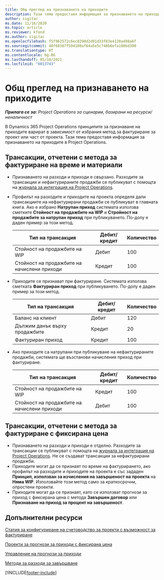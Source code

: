 ```yaml
---
title: Общ преглед на признаването на приходите
description: Тази тема предоставя информация за признаването на приходите в Project Operations.
author: sigitac
ms.date: 11/16/2020
ms.topic: article
ms.reviewer: kfend
ms.author: sigitac
ms.openlocfilehash: f5f962572c6ec0298d2d91d33f83e4120a498a6f
ms.sourcegitcommit: 40f68387f594180af64a5e5c748b6efa188bd300
ms.translationtype: HT
ms.contentlocale: bg-BG
ms.lasthandoff: 05/10/2021
ms.locfileid: "6013743"
---
```

# <a name="revenue-recognition-overview"></a>Общ преглед на признаването на приходите

_**Прилага се за:** Project Operations за сценарии, базирани на ресурси/неналичност_

В Dynamics 365 Project Operations принципите за признаване на приходите варират в зависимост от избрания метод за фактуриране за проект или част от проекта. Тази тема предоставя информация за признаването на приходите в Project Operations.

## <a name="transactions-accounted-using-time-and-material-billing-method"></a>Трансакции, отчетени с метода за фактуриране на време и материали

- Признаването на разходи и приходи е свързано. Разходите за трансакции и нефактурираните продажби се публикуват с помощта на [журнала за интеграция на Project Operations](../project-accounting/project-operations-integration-journal.md).
- Профилът на разходите и приходите на проекта определя дали трансакциите на нефактурирани продажби се публикуват в главната книга. Ако е избрано **Натрупан приход** системата използва сметките **Стойност на продажбите на WIP** и **Стройност на продажбите за натрупан приход** при публикуването. По-долу е даден пример за този метод.  

  | Тип на трансакция | Дебит/кредит | Количество |
  | --- | --- | --- |
  | Стойност на продажбите на WIP | Дебит | 100 |
  | Стойност на продажбите на начислени приходи | Кредит | 100 |

- Приходите се признават при фактуриране. Системата използва сметката **Фактуриран приход** при публикуването. По-долу е даден пример за този метод.  

  | Тип на трансакция | Дебит/кредит | Количество |
  | --- | --- | --- |
  | Баланс на клиент | Дебит | 120 |
  | Дължим данък върху продажбите | Кредит | 20 |
  | Фактуриран приход | Кредит | 100 |

- Ако приходите са натрупани при публикуване на нефактурираните продажби, системата ще възстанови начисления приход при фактуриране.

  | Тип на трансакция | Дебит/кредит | Количество |
  | --- | --- | --- |
  | Стойност на продажбите на WIP | Кредит | 100 |
  | Стойност на продажбите на начислени приходи | Дебит | 100 |

## <a name="transactions-accounted-using-the-fixed-price-billing-method"></a>Трансакции, отчетени с метода за фактуриране с фиксирана цена

- Признаването на разходи и приходи е отделно. Разходите за трансакции се публикуват с помощта на [журнала за интеграция на Project Operations](../project-accounting/project-operations-integration-journal.md). Не се създават трансакции за нефактурирани продажби.
- Приходите могат да се признаят по време на фактурирането, ако профилът на разходите и приходите на проекта е със зададен **Принцип, използван за изчисления на завършеност на проекта** на **Няма WIP**. Използвайте този метод само за краткосрочни, опростени проекти.
- Приходите могат да се признаят, като се използват прогнози за приход с фиксирана цена с метода **Завършен договор** или **Признаване на приход за процент на завършеност**.

## <a name="additional-resources"></a>Допълнителни ресурси
[Статия за конфигуриране на счетоводство за проекти с възможност за фактуриране](../project-accounting/configure-accounting-billable-projects.md)

[Проекти за прогнози за приходи с фиксирана цена](rev-rec-percentage-completion-method.md)

[Управление на прогнози за приходи](rev-rec-completed-contract-method.md)

[Методи за разходи за завършване](cost-complete-methods.md)


[!INCLUDE[footer-include](../includes/footer-banner.md)]